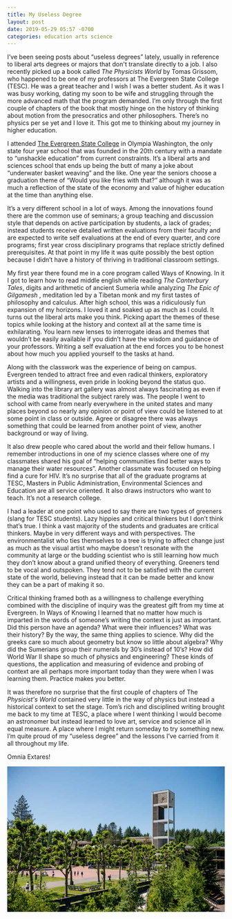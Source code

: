 ```yaml
---
title: My Useless Degree
layout: post
date: 2019-05-29 05:57 -0700
categories: education arts science 
---
```

I’ve been seeing posts about “useless degrees” lately, usually in reference to liberal arts degrees or majors that don't translate directly to a job.  I also recently picked up a book called _The Physicists World_ by Tomas Grissom, who happened to be one of my professors at The Evergreen State College (TESC).  He was a great teacher and I wish I was a better student.  As it was I was busy working, dating my soon to be wife and struggling through the more advanced math that the program demanded.  I’m only through the first couple of chapters of the book that mostly hinge on the history of thinking about motion from the presocratics and other philosophers.  There’s no physics per se yet and I love it.  This got me to thinking about my journey in higher education.

I attended [The Evergreen State College](https://evergreen.edu) in Olympia Washington, the only state four year school that was founded in the 20th century with a mandate to “unshackle education” from current constraints.  It’s a liberal arts and sciences school that ends up being the butt of many a joke about “underwater basket weaving” and the like.  One year the seniors choose a graduation theme of “Would you like fries with that?” although it was as much a reflection of the state of the economy and value of higher education at the time than anything else.

It’s a very different school in a lot of ways.  Among the innovations found there are the common use of seminars; a group teaching and discussion style that depends on active participation by students, a lack of grades; instead students receive detailed written evaluations from their faculty and are expected to write self evaluations at the end of every quarter, and core programs; first year cross disciplinary programs that replace strictly defined prerequisites.  At that point in my life it was quite possibly the best option because I didn’t have a history of thriving in traditional classroom settings.

My first year there found me in a core program called Ways of Knowing.  In it I got to learn how to read middle english while reading _The Canterbury Tales_, digits and arithmetic of ancient Sumeria while analyzing _The Epic of Gilgamesh_ , meditation led by a Tibetan monk and my first tastes of philosophy and calculus.  After high school, this was a ridiculously fun expansion of my horizons.  I loved it and soaked up as much as I could.  It turns out the liberal arts make you think.  Picking apart the themes of these topics while looking at the history and context all at the same time is exhilarating.  You learn new lenses to interrogate ideas and themes that wouldn’t be easily available if you didn’t have the wisdom and guidance of your professors.  Writing a self evaluation at the end forces you to be honest about how much you applied yourself to the tasks at hand.

Along with the classwork was the experience of being on campus.  Evergreen tended to attract free and even radical thinkers, exploratory artists and a willingness, even pride in looking beyond the status quo.  Walking into the library art gallery was almost always fascinating as even if the media was traditional the subject rarely was.  The people I went to school with came from nearly everywhere in the united states and many places beyond so nearly any opinion or point of view could be listened to at some point in class or outside. Agree or disagree there was always something that could be learned from another point of view, another background or way of living.

It also drew people who cared about the world and their fellow humans.  I remember introductions in one of my science classes where one of my classmates shared his goal of “helping communities find better ways to manage their water resources”.  Another classmate was focused on helping find a cure for HIV.  It’s no surprise that all of the graduate programs at TESC, Masters in Public Administration, Environmental Sciences and Education are all service oriented.  It also draws instructors who want to teach.  It’s not a research college. 

I had a leader at one point who used to say there are two types of greeners (slang for TESC students).  Lazy hippies and critical thinkers but I don’t think that’s true.  I think a vast majority of the students and graduates are critical thinkers.  Maybe in very different ways and with perspectives.  The environmentalist who ties themselves to a tree is trying to affect change just as much as the visual artist who maybe doesn’t resonate with the community at large or the budding scientist who is still learning how much they don’t know about a grand unified theory of everything.  Greeners tend to be vocal and outspoken.  They tend not to be satisfied with the current state of the world, believing instead that it can be made better and know they can be a part of making it so.

Critical thinking framed both as a willingness to challenge everything combined with the discipline of inquiry was the greatest gift from my time at Evergreen.  In Ways of Knowing I learned that no matter how much is imparted in the words of someone’s writing the context is just as important.  Did this person have an agenda?  What were their influences?  What was their history?  By the way, the same thing applies to science.  Why did the greeks care so much about geometry but know so little about algebra?  Why did the Sumerians group their numerals by 30’s instead of 10’s?  How did World War II shape so much of physics and engineering?  These kinds of questions, the application and measuring of evidence and probing of context are all perhaps more important today than they were when I was learning them.  Practice makes you better.

It was therefore no surprise that the first couple of chapters of The _Physicist's World_ contained very little in the way of physics but instead a historical context to set the stage.  Tom’s rich and disciplined writing brought me back to my time at TESC, a place where I went thinking I would become an astronomer but instead learned to love art, service and science all in equal measure.  A place where I might return someday to try something new.  I’m quite proud of my “useless degree” and the lessons I’ve carried from it all throughout my life.

Omnia Extares!

![TESC](/images/redsquare.jpg)
